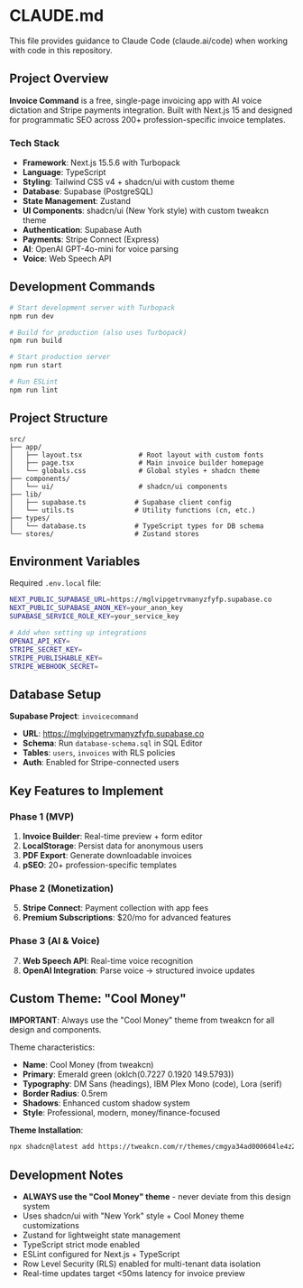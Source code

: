 # CLAUDE.md

This file provides guidance to Claude Code (claude.ai/code) when working with code in this repository.

## Project Overview

**Invoice Command** is a free, single-page invoicing app with AI voice dictation and Stripe payments integration. Built with Next.js 15 and designed for programmatic SEO across 200+ profession-specific invoice templates.

### Tech Stack
- **Framework**: Next.js 15.5.6 with Turbopack
- **Language**: TypeScript
- **Styling**: Tailwind CSS v4 + shadcn/ui with custom theme
- **Database**: Supabase (PostgreSQL)
- **State Management**: Zustand
- **UI Components**: shadcn/ui (New York style) with custom tweakcn theme
- **Authentication**: Supabase Auth
- **Payments**: Stripe Connect (Express)
- **AI**: OpenAI GPT-4o-mini for voice parsing
- **Voice**: Web Speech API

## Development Commands

```bash
# Start development server with Turbopack
npm run dev

# Build for production (also uses Turbopack)
npm run build

# Start production server
npm run start

# Run ESLint
npm run lint
```

## Project Structure

```
src/
├── app/
│   ├── layout.tsx              # Root layout with custom fonts
│   ├── page.tsx                # Main invoice builder homepage
│   └── globals.css             # Global styles + shadcn theme
├── components/
│   └── ui/                     # shadcn/ui components
├── lib/
│   ├── supabase.ts            # Supabase client config
│   └── utils.ts               # Utility functions (cn, etc.)
├── types/
│   └── database.ts            # TypeScript types for DB schema
└── stores/                    # Zustand stores
```

## Environment Variables

Required `.env.local` file:
```bash
NEXT_PUBLIC_SUPABASE_URL=https://mglvipgetrvmanyzfyfp.supabase.co
NEXT_PUBLIC_SUPABASE_ANON_KEY=your_anon_key
SUPABASE_SERVICE_ROLE_KEY=your_service_key

# Add when setting up integrations
OPENAI_API_KEY=
STRIPE_SECRET_KEY=
STRIPE_PUBLISHABLE_KEY=
STRIPE_WEBHOOK_SECRET=
```

## Database Setup

**Supabase Project**: `invoicecommand`
- **URL**: https://mglvipgetrvmanyzfyfp.supabase.co
- **Schema**: Run `database-schema.sql` in SQL Editor
- **Tables**: `users`, `invoices` with RLS policies
- **Auth**: Enabled for Stripe-connected users

## Key Features to Implement

### Phase 1 (MVP)
1. **Invoice Builder**: Real-time preview + form editor
2. **LocalStorage**: Persist data for anonymous users
3. **PDF Export**: Generate downloadable invoices
4. **pSEO**: 20+ profession-specific templates

### Phase 2 (Monetization)
5. **Stripe Connect**: Payment collection with app fees
6. **Premium Subscriptions**: $20/mo for advanced features

### Phase 3 (AI & Voice)
7. **Web Speech API**: Real-time voice recognition
8. **OpenAI Integration**: Parse voice → structured invoice updates

## Custom Theme: "Cool Money"

**IMPORTANT**: Always use the "Cool Money" theme from tweakcn for all design and components.

Theme characteristics:
- **Name**: Cool Money (from tweakcn)
- **Primary**: Emerald green (oklch(0.7227 0.1920 149.5793))
- **Typography**: DM Sans (headings), IBM Plex Mono (code), Lora (serif)
- **Border Radius**: 0.5rem
- **Shadows**: Enhanced custom shadow system
- **Style**: Professional, modern, money/finance-focused

**Theme Installation**:
```bash
npx shadcn@latest add https://tweakcn.com/r/themes/cmgya34ad000604le4z2cf1l2
```

## Development Notes

- **ALWAYS use the "Cool Money" theme** - never deviate from this design system
- Uses shadcn/ui with "New York" style + Cool Money theme customizations
- Zustand for lightweight state management
- TypeScript strict mode enabled
- ESLint configured for Next.js + TypeScript
- Row Level Security (RLS) enabled for multi-tenant data isolation
- Real-time updates target <50ms latency for invoice preview